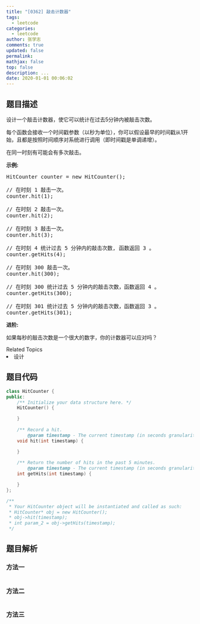 ```yaml
---
title: "[0362] 敲击计数器"
tags:
  - leetcode
categories:
  - leetcode
author: 张学志
comments: true
updated: false
permalink:
mathjax: false
top: false
description: ...
date: 2020-01-01 00:06:02
---
```


## 题目描述

<p>设计一个敲击计数器，使它可以统计在过去5分钟内被敲击次数。</p>

<p>每个函数会接收一个时间戳参数（以秒为单位），你可以假设最早的时间戳从1开始，且都是按照时间顺序对系统进行调用（即时间戳是单调递增）。</p>

<p>在同一时刻有可能会有多次敲击。</p>

<p><strong>示例:</strong></p>

<pre>HitCounter counter = new HitCounter();

// 在时刻 1 敲击一次。
counter.hit(1);

// 在时刻 2 敲击一次。
counter.hit(2);

// 在时刻 3 敲击一次。
counter.hit(3);

// 在时刻 4 统计过去 5 分钟内的敲击次数, 函数返回 3 。
counter.getHits(4);

// 在时刻 300 敲击一次。
counter.hit(300);

// 在时刻 300 统计过去 5 分钟内的敲击次数，函数返回 4 。
counter.getHits(300);

// 在时刻 301 统计过去 5 分钟内的敲击次数，函数返回 3 。
counter.getHits(301); 
</pre>

<p><strong>进阶:</strong></p>

<p>如果每秒的敲击次数是一个很大的数字，你的计数器可以应对吗？</p>
<div><div>Related Topics</div><div><li>设计</li></div></div>

## 题目代码

```cpp
class HitCounter {
public:
    /** Initialize your data structure here. */
    HitCounter() {

    }
    
    /** Record a hit.
        @param timestamp - The current timestamp (in seconds granularity). */
    void hit(int timestamp) {

    }
    
    /** Return the number of hits in the past 5 minutes.
        @param timestamp - The current timestamp (in seconds granularity). */
    int getHits(int timestamp) {

    }
};

/**
 * Your HitCounter object will be instantiated and called as such:
 * HitCounter* obj = new HitCounter();
 * obj->hit(timestamp);
 * int param_2 = obj->getHits(timestamp);
 */
```

## 题目解析

### 方法一

```cpp

```

### 方法二

```cpp

```

### 方法三

```cpp

```

